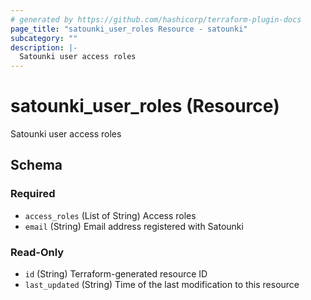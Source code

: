 ```yaml
---
# generated by https://github.com/hashicorp/terraform-plugin-docs
page_title: "satounki_user_roles Resource - satounki"
subcategory: ""
description: |-
  Satounki user access roles
---
```


# satounki_user_roles (Resource)

Satounki user access roles



<!-- schema generated by tfplugindocs -->
## Schema

### Required

- `access_roles` (List of String) Access roles
- `email` (String) Email address registered with Satounki

### Read-Only

- `id` (String) Terraform-generated resource ID
- `last_updated` (String) Time of the last modification to this resource

